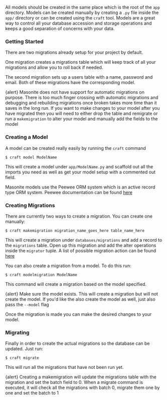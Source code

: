 All models should be created in the same place which is the root of the `app` directory. Models can be created manually by creating a `.py` file inside the `app/` directory or can be created using the `craft` tool. Models are a great way to control all your database accession and storage operations and keeps a good separation of concerns with your data.

### Getting Started

There are two migrations already setup for your project by default. 

One migration creates a migrations table which will keep track of all your migrations and allow you to roll back if needed. 

The second migration sets up a users table with a name, password and email. Both of these migrations have the corresponding model.

{alert} Masonite does not have support for automatic migrations on purpose. There is too much finger crossing with automatic migrations and debugging and rebuilding migrations once broken takes more time than it saves in the long run. If you want to make changes to your model after you have migrated then you will need to either drop the table and remigrate or run a `makemigration` to alter your model and manually add the fields to the model

### Creating a Model

A model can be created really easily by running the `craft` command

    $ craft model ModelName

This will create a model under `app/ModelName.py` and scaffold out all the imports you need as well as get your model setup with a commented out field.

Masonite models use the Peewee ORM system which is an active record type ORM system. Peewee documentation can be found [here](http://peewee.readthedocs.io/en/latest/)

### Creating Migrations

There are currently two ways to create a migration. You can create one manually:

    $ craft makemigration migration_name_goes_here table_name_here

This will create a migration under `databases/migrations` and add a record to the `migrations` table. Open up this migration and add the alter operations inside the `migrator` tuple. A list of possible migration action can be found [here](http://peewee.readthedocs.io/en/latest/peewee/playhouse.html#migrate)

You can also create a migration from a model. To do this run:

    $ craft modelmigration ModelName

This command will create a migration based on the model specified.

{alert} Make sure the model exists. This will create a migration but will not create the model. If you'd like the also create the model as well, just also pass the `--model` flag

Once the migration is made you can make the desired changes to your model.

### Migrating

Finally in order to create the actual migrations so the database can be updated. Just run:

    $ craft migrate

This will run all the migrations that have not been run yet.

{alert} Creating a makemigration will update the migrations table with the migration and set the batch field to 0. When a migrate command is executed, it will check all the migrations with batch 0, migrate them one by one and set the batch to 1
